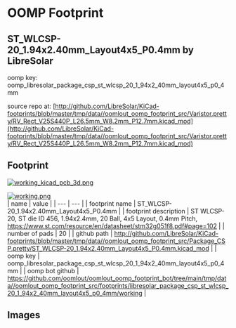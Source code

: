 # OOMP Footprint  
## ST_WLCSP-20_1.94x2.40mm_Layout4x5_P0.4mm  by LibreSolar  
  
oomp key: oomp_libresolar_package_csp_st_wlcsp_20_1_94x2_40mm_layout4x5_p0_4mm  
  
source repo at: [http://github.com/LibreSolar/KiCad-footprints/blob/master/tmp/data//oomlout_oomp_footprint_src/Varistor.pretty/RV_Rect_V25S440P_L26.5mm_W8.2mm_P12.7mm.kicad_mod](http://github.com/LibreSolar/KiCad-footprints/blob/master/tmp/data//oomlout_oomp_footprint_src/Varistor.pretty/RV_Rect_V25S440P_L26.5mm_W8.2mm_P12.7mm.kicad_mod)  
## Footprint  
  
[![working_kicad_pcb_3d.png](working_kicad_pcb_3d_600.png)](working_kicad_pcb_3d.png)  
  
[![working.png](working_600.png)](working.png)  
| name | value | 
| --- | --- | 
| footprint name | ST_WLCSP-20_1.94x2.40mm_Layout4x5_P0.4mm | 
| footprint description | ST WLCSP-20, ST die ID 456, 1.94x2.4mm, 20 Ball, 4x5 Layout, 0.4mm Pitch, https://www.st.com/resource/en/datasheet/stm32g051f8.pdf#page=102 | 
| number of pads | 20 | 
| github path | http://github.com/LibreSolar/KiCad-footprints/blob/master/tmp/data//oomlout_oomp_footprint_src/Package_CSP.pretty/ST_WLCSP-20_1.94x2.40mm_Layout4x5_P0.4mm.kicad_mod | 
| oomp key | oomp_libresolar_package_csp_st_wlcsp_20_1_94x2_40mm_layout4x5_p0_4mm | 
| oomp bot github | https://github.com/oomlout/oomlout_oomp_footprint_bot/tree/main/tmp/data//oomlout_oomp_footprint_src/footprints/libresolar_package_csp_st_wlcsp_20_1_94x2_40mm_layout4x5_p0_4mm/working | 
## Images  
